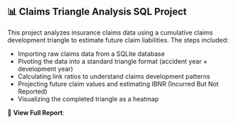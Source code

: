 ## 📊 Claims Triangle Analysis SQL Project

This project analyzes insurance claims data using a cumulative claims development triangle to estimate future claim liabilities. The steps included:

- Importing raw claims data from a SQLite database
- Pivoting the data into a standard triangle format (accident year × development year)
- Calculating link ratios to understand claims development patterns
- Projecting future claim values and estimating IBNR (Incurred But Not Reported)
- Visualizing the completed triangle as a heatmap

🔗 **View Full Report**: 
